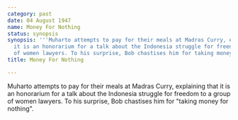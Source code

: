 ```yaml
---
category: past
date: 04 August 1947
name: Money For Nothing
status: synopsis
synopsis: '''Muharto attempts to pay for their meals at Madras Curry, explaining that
  it is an honorarium for a talk about the Indonesia struggle for freedom to a group
  of women lawyers. To his surprise, Bob chastises him for taking money for nothing.'''
title: Money For Nothing

---
```





Muharto attempts to pay for their meals at
Madras Curry, explaining that it is an honorarium for a talk about the
Indonesia struggle for freedom to a group of women lawyers. To his
surprise, Bob chastises him for "taking money for nothing".
